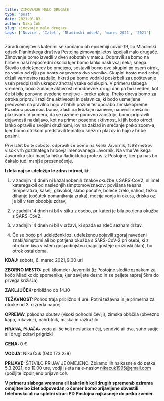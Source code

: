 ```yaml
---
title: ZIMOVANJE MALO DRUGAČE
type: "post"
date: 2021-03-03
author: Nika Čuk
slug: zimovanje_malo_drugace
tags: ['Novice', 'Izlet', 'Mladinski odsek', 'marec 2021', '2021']
---
```


Zaradi omejitev s katerimi se soočamo ob epidemiji covid-19, bo Mladinski odsek Planinskega društva Postojna zimovanje letos izpeljali malo drugače. Zimovanje bomo izvedli v dveh sobotah v marcu. Odpravili se bomo na hribe v naši neposredni okolici kjer bomo lahko našli vsaj nekaj snega. Število udeležencev bo omejeno, sestavili bomo dve skupini po osem otrok, za vsako od njiju pa bosta odgovorna dva vodnika. Skupini bosta med seboj držali varnostno razdaljo, hkrati pa bomo vodniki poskrbeli za upoštevanje vseh predpisanih ukrepov znotraj vsake od skupin. V primeru slabega vremena, bodo zunanje aktivnosti enodnevne, drugi dan pa bo izveden, kot če bi bile ponovno uvedene omejitve – preko spleta. Preko dneva bomo za otroke pripravili različne aktivnosti in delavnice, ki bodo usmerjene predvsem na pravilno hojo v hribih pozimi ter uporabo zimske opreme. Posebno pozornost bomo, zlasti na letošnje razmere, namenili snežnim plazovom. V primeru, da se razmere ponovno zaostrijo, bomo pripravili dejavnosti na daljavo, kot na primer posebne aktivnost, ki jih bodo otroci lahko opravili s svojimi družinami, lov na zaklad in srečanje preko zoom-a, kjer bomo otrokom predstavili tematiko snežnih plazov in hojo v hribe pozimi.

Prvi izlet bo to soboto, odpravili se bomo na Veliki Javornik, 1268 metrov visok vrh gozdnatega hribovja imenovanega Javornik. Na vrhu Velikega Javornika stoji manjša hiška Radiokluba proteus iz Postojne, kjer pa nas bo čakalo tudi manjše presenečenje.

**Izleta naj se udeležijo le zdravi otroci, ki:**

1. v zadnjih 14 dneh ni kazal nobenih znakov okužbe s SARS-CoV2, ni imel kateregakoli od naslednjih simptomov/znakov: povišana telesna temperatura, kašelj, glavobol, slabo počutje, boleče žrelo, nahod, težko dihanje (občutek pomanjkanja zraka), motnja vonja in okusa, driska oz. je bil v tem obdobju zdrav;

2. v zadnjih 14 dneh ni bil v stiku z osebo, pri kateri je bila potrjena okužba s SARS-CoV2.

3. v zadnjih 14 dneh ni bil v državi, ki spada na rdeč seznam držav.

4. Če se bodo pri udeleženki oz. udeležencu pojavili zgoraj navedeni znaki/simptomi ali bo potrjena okužba s SARS-CoV-2 pri osebi, ki z otrokom biva v istem gospodinjstvu (najpogosteje družinski član), bo otrok ostal doma. 



**KDAJ:** sobota, 6. marec 2021, 9.00 uri

**ZBORNO MESTO:**	peti kilometer Javorniki (iz Postojne sledite oznakam za kočo Mladiko do spomenika, kjer zavijete desno in se peljete naprej 5km do prvega križišča)

**ZAKLJUČEK:** 	približno ob 14.30

**TEŽAVNOST:**	Pohod traja približno 4 ure. Pot ni težavna in je primerna za otroke od 3. razreda naprej.

**OPREMA:**	pohodna obutev (visoki pohodni čevlji), zimska oblačila (obvezno kapa, rokavice), nahrbtnik, maska in razkužilo

**HRANA, PIJAČA:**	voda ali še bolj nesladkan čaj, sendvič ali dva, suho sadje ali drugi zdravi prigrizki

**CENA:**	0 €

**VODJA:**	Nika Čuk (040 173 239)

**PRIJAVE:**	ŠTEVILO PRIJAV JE OMEJENO. Zbiramo jih najkasneje do petka, 5.3.2021, do 10.00 ure, vodji izleta na e-naslov nikacuk1995@gmail.com (pošljite izpolnjeno prijavnico!). 

**V primeru slabega vremena ali kakršnih koli drugih sprememb oziroma omejitev bo izlet odpovedan, o čemer bomo prijavljene obvestili telefonsko ali na spletni strani PD Postojna najkasneje do petka zvečer.**
